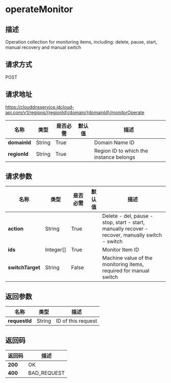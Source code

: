 # operateMonitor


## 描述
Operation collection for monitoring items, including: delete, pause, start, manual recovery and manual switch

## 请求方式
POST

## 请求地址
https://clouddnsservice.jdcloud-api.com/v1/regions/{regionId}/domain/{domainId}/monitorOperate

|名称|类型|是否必需|默认值|描述|
|---|---|---|---|---|
|**domainId**|String|True||Domain Name ID|
|**regionId**|String|True||Region ID to which the instance belongs|

## 请求参数
|名称|类型|是否必需|默认值|描述|
|---|---|---|---|---|
|**action**|String|True||Delete - del, pause - stop, start - start, manually recover - recover, manually switch - switch|
|**ids**|Integer[]|True||Monitor Item ID|
|**switchTarget**|String|False||Machine value of the monitoring items, required for manual switch|


## 返回参数
|名称|类型|描述|
|---|---|---|
|**requestId**|String|ID of this request|



## 返回码
|返回码|描述|
|---|---|
|**200**|OK|
|**400**|BAD_REQUEST|
